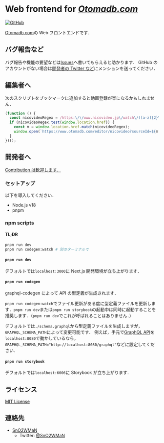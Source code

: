 # Web frontend for _[Otomadb.com](https://otomadb.com/)_

[![GitHub](https://img.shields.io/github/license/otomadb/web?style=flat)](https://github.com/otomadb/web/blob/main/LICENSE)

[Otomadb.com](https://otomadb.com/)の Web フロントエンドです．

## バグ報告など

バグ報告や機能の要望などは[Issues](https://github.com/otomadb/web/issues)へ書いてもらえると助かります．
GitHub のアカウントがない場合は[開発者の Twitter など](#連絡先)にメンションを送ってください．

## 編集者へ

次のスクリプトをブックマークに追加すると動画登録が楽になるかもしれません．

```javascript
(function () {
  const nicovideoRegex = /https:\/\/www.nicovideo.jp\/watch\/([a-z]{2}\d+)+/;
  if (nicovideoRegex.test(window.location.href)) {
    const m = window.location.href.match(nicovideoRegex);
    window.open(`https://www.otomadb.com/editor/nicovideo?sourceId=${m[1]}`);
  }
})();
```

## 開発者へ

[Contribution は歓迎します．](https://www.youtube.com/watch?v=P9HULx5_-cA&t=198s)

### セットアップ

以下を導入してください．

- Node.js v18
- pnpm

### npm scripts

#### TL;DR

```bash
pnpm run dev
pnpm run codegen:watch # 別のターミナルで
```

#### `pnpm run dev`

デフォルトでは`localhost:3000`に Next.js 開発環境が立ち上がります．

#### `pnpm run codegen`

graphql-codegen によって API の型定義が生成されます．

`pnpm run codegen:watch`でファイル更新がある度に型定義ファイルを更新します．`pnpm run dev`または`pnpm run storybook`の起動中は同時に起動することを推奨します．（`pnpm run dev`でこれが呼ばれることはありません．）

デフォルトでは`./schema.graphql`から型定義ファイルを生成しますが，`GRAPHQL_SCHEMA_PATH`によって変更可能です．
例えば，手元で[GraphQL API](https://github.com/otomadb/api)を`localhost:8080`で動かしているなら，`GRAPHQL_SCHEMA_PATH="http://localhost:8080/graphql"`などに設定してください．

#### `pnpm run storybook`

デフォルトでは`localhost:6006`に Storybook が立ち上がります．

## ライセンス

[MIT License](https://github.com/otomadb/web/blob/main/LICENSE)

## 連絡先

- [SnO2WMaN](https://github.com/SnO2WMaN)
  - Twitter: [@SnO2WMaN](https://twitter.com/SnO2WMaN)
